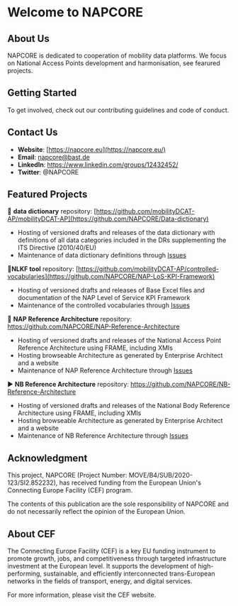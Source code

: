# Welcome to NAPCORE

## About Us
NAPCORE is dedicated to cooperation of mobility data platforms. We focus on National Access Points development and harmonisation, see fearured projects. 

## Getting Started
To get involved, check out our contributing guidelines and code of conduct.

## Contact Us
- **Website**: [https://napcore.eu](https://napcore.eu/)
- **Email**: napcore@bast.de
- **LinkedIn**: https://www.linkedin.com/groups/12432452/
- **Twitter**: @NAPCORE

## Featured Projects

📝 **data dictionary** repository: [https://github.com/mobilityDCAT-AP/mobilityDCAT-AP](https://github.com/NAPCORE/Data-dictionary) 
  - Hosting of versioned drafts and releases of the data dictionary with definitions of all data categories included in the DRs supplementing the ITS Directive (2010/40/EU)
  - Maintenance of data dictionary definitions through [Issues](https://github.com/NAPCORE/Data-dictionary/issues)

📑**NLKF tool** repository: [https://github.com/mobilityDCAT-AP/controlled-vocabularies](https://github.com/NAPCORE/NAP-LoS-KPI-Framework) 
- Hosting of versioned drafts and releases of Base Excel files and documentation of the NAP Level of Service KPI Framework
- Maintenance of the controlled vocabularies through [Issues](https://github.com/NAPCORE/NAP-LoS-KPI-Framework/issues)

👥 **NAP Reference Architecture** repository: https://github.com/NAPCORE/NAP-Reference-Architecture
- Hosting of versioned drafts and releases of the National Access Point Reference Architecture using FRAME, including XMIs
- Hosting browseable Architecture as generated by Enterprise Architect and a website
- Maintenance of NAP Reference Architecture through [Issues](https://github.com/NAPCORE/NAP-Reference-Architecture/issues)

▶️ **NB Reference Architecture** repository: https://github.com/NAPCORE/NB-Reference-Architecture
- Hosting of versioned drafts and releases of the National Body Reference Architecture using FRAME, including XMIs
- Hosting browseable Architecture as generated by Enterprise Architect and a website
- Maintenance of NB Reference Architecture through [Issues](https://github.com/NAPCORE/NB-Reference-Architecture/issues)

## Acknowledgment

This project, NAPCORE (Project Number: MOVE/B4/SUB/2020-123/SI2.852232), has received funding from the European Union's Connecting Europe Facility (CEF) program.

The contents of this publication are the sole responsibility of NAPCORE and do not necessarily reflect the opinion of the European Union.

## About CEF

The Connecting Europe Facility (CEF) is a key EU funding instrument to promote growth, jobs, and competitiveness through targeted infrastructure investment at the European level. It supports the development of high-performing, sustainable, and efficiently interconnected trans-European networks in the fields of transport, energy, and digital services.

For more information, please visit the CEF website.

<!--

**Here are some ideas to get you started:**

🙋‍♀️ A short introduction - what is your organization all about?
🌈 Contribution guidelines - how can the community get involved?
👩‍💻 Useful resources - where can the community find your docs? Is there anything else the community should know?
🍿 Fun facts - what does your team eat for breakfast?
🧙 Remember, you can do mighty things with the power of [Markdown](https://docs.github.com/github/writing-on-github/getting-started-with-writing-and-formatting-on-github/basic-writing-and-formatting-syntax)
-->
